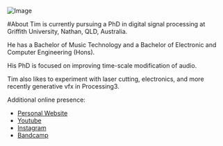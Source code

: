 ![Image](http://timrobertssound.com.au/Electronics_files/6002031946_d2b0cb3034_b.jpg)

#About
Tim is currently pursuing a PhD in digital signal processing at Griffith University, Nathan, QLD, Australia.

He has a Bachelor of Music Technology and a Bachelor of Electronic and Computer Engineering (Hons).

His PhD is focused on improving time-scale modification of audio.

Tim also likes to experiment with laser cutting, electronics, and more recently generative vfx in Processing3.

Additional online presence:
- [Personal Website](http://www.timrobertssound.com.au)
- [Youtube](https://www.youtube.com/c/TimRobertsSound)
- [Instagram](https://www.instagram.com/zygurt)
- [Bandcamp](https://timrobertssound.bandcamp.com)
